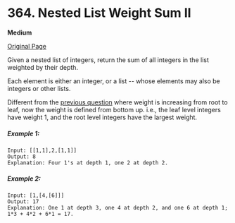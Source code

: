 # 364. Nested List Weight Sum II

**Medium**

[Original Page](https://leetcode.com/problems/nested-list-weight-sum-ii/)

Given a nested list of integers, return the sum of all integers in the list weighted by their depth.

Each element is either an integer, or a list -- whose elements may also be integers or other lists.

Different from the [previous question](https://leetcode.com/problems/nested-list-weight-sum/) where weight is increasing from root to leaf, now the weight is defined from bottom up. i.e., the leaf level integers have weight 1, and the root level integers have the largest weight.

##### Example 1:
```
Input: [[1,1],2,[1,1]]
Output: 8 
Explanation: Four 1's at depth 1, one 2 at depth 2.
```

##### Example 2:
```
Input: [1,[4,[6]]]
Output: 17 
Explanation: One 1 at depth 3, one 4 at depth 2, and one 6 at depth 1; 1*3 + 4*2 + 6*1 = 17.
```
